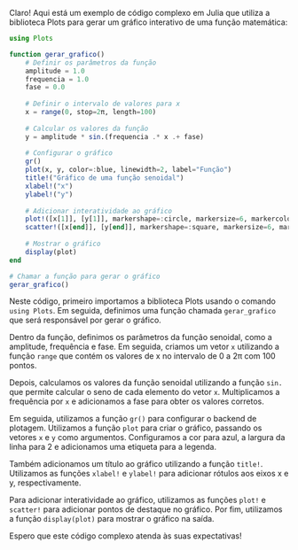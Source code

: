 Claro! Aqui está um exemplo de código complexo em Julia que utiliza a biblioteca Plots para gerar um gráfico interativo de uma função matemática:

```julia
using Plots

function gerar_grafico()
    # Definir os parâmetros da função
    amplitude = 1.0
    frequencia = 1.0
    fase = 0.0
    
    # Definir o intervalo de valores para x
    x = range(0, stop=2π, length=100)
    
    # Calcular os valores da função
    y = amplitude * sin.(frequencia .* x .+ fase)
    
    # Configurar o gráfico
    gr()
    plot(x, y, color=:blue, linewidth=2, label="Função")
    title!("Gráfico de uma função senoidal")
    xlabel!("x")
    ylabel!("y")
    
    # Adicionar interatividade ao gráfico
    plot!([x[1]], [y[1]], markershape=:circle, markersize=6, markercolor=:red, label="Ponto Inicial")
    scatter!([x[end]], [y[end]], markershape=:square, markersize=6, markercolor=:green, label="Ponto Final")
    
    # Mostrar o gráfico
    display(plot)
end

# Chamar a função para gerar o gráfico
gerar_grafico()
```

Neste código, primeiro importamos a biblioteca Plots usando o comando `using Plots`. Em seguida, definimos uma função chamada `gerar_grafico` que será responsável por gerar o gráfico. 

Dentro da função, definimos os parâmetros da função senoidal, como a amplitude, frequência e fase. Em seguida, criamos um vetor `x` utilizando a função `range` que contém os valores de x no intervalo de 0 a 2π com 100 pontos.

Depois, calculamos os valores da função senoidal utilizando a função `sin.` que permite calcular o seno de cada elemento do vetor `x`. Multiplicamos a frequência por `x` e adicionamos a fase para obter os valores corretos.

Em seguida, utilizamos a função `gr()` para configurar o backend de plotagem. Utilizamos a função `plot` para criar o gráfico, passando os vetores `x` e `y` como argumentos. Configuramos a cor para azul, a largura da linha para 2 e adicionamos uma etiqueta para a legenda.

Também adicionamos um título ao gráfico utilizando a função `title!`. Utilizamos as funções `xlabel!` e `ylabel!` para adicionar rótulos aos eixos x e y, respectivamente.

Para adicionar interatividade ao gráfico, utilizamos as funções `plot!` e `scatter!` para adicionar pontos de destaque no gráfico. Por fim, utilizamos a função `display(plot)` para mostrar o gráfico na saída.

Espero que este código complexo atenda às suas expectativas!